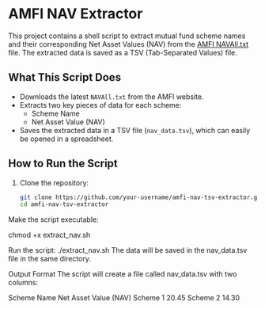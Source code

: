 # AMFI NAV Extractor

This project contains a shell script to extract mutual fund scheme names and their corresponding Net Asset Values (NAV) from the [AMFI NAVAll.txt](https://www.amfiindia.com/spages/NAVAll.txt) file. The extracted data is saved as a TSV (Tab-Separated Values) file.

## What This Script Does

- Downloads the latest `NAVAll.txt` from the AMFI website.
- Extracts two key pieces of data for each scheme:
  - Scheme Name
  - Net Asset Value (NAV)
- Saves the extracted data in a TSV file (`nav_data.tsv`), which can easily be opened in a spreadsheet.

## How to Run the Script

1. Clone the repository:
   ```bash
   git clone https://github.com/your-username/amfi-nav-tsv-extractor.git
   cd amfi-nav-tsv-extractor
Make the script executable:

chmod +x extract_nav.sh

Run the script:
./extract_nav.sh
The data will be saved in the nav_data.tsv file in the same directory.

Output Format
The script will create a file called nav_data.tsv with two columns:

Scheme Name	            Net Asset Value (NAV)
Scheme 1	                    20.45
Scheme 2	                    14.30

